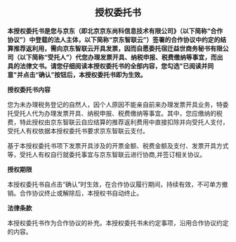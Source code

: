 ## <div align=center>授权委托书</div>

**本授权委托书是您与京东（即北京京东尚科信息技术有限公司》（以下简称“合作协议”）中登载的法人主体，以下简称“京东智联云”）签署的合作协议中约定的结算推荐返利用，需向京东智联云开具发票，因而自愿委托宿迁益世商务秘书有限公司（以下简称“受托人”）代您办理发票开具、纳税申报、税费缴纳等事宜，而出具的法律文书。请您仔细阅读本授权委托书的全部内容，您勾选"已阅读并同意"并点击“确认”按钮后，本授权委托书即为生效。**

**授权委托书内容**

您为未办理税务登记的自然人，因个人原因不能亲自前来办理发票开具业务，特委托受托人代为办理发票开具、纳税申报、税费缴纳等事宜。其中，您应缴纳的税费，特此授权由京东智联云自应结算的推荐返利费用中直接扣除并向受托人支付，受托人有权依据本授权委托书要求京东智联云支付。

基于本授权委托书项下发票开具涉及的开票金额、税费金额及支付、发票开具方式等，受托人有权自行就委托事宜与京东智联云进行协商,并签订相关协议。

**授权期限**

本授权委托书自点击“确认”时生效，在合作协议履行期间，持续有效，不可单方撤销。合作协议终止或解除后，本授权书自动终止。

**法律条款**

本授权委托书作为合作协议的补充。本授权委托书未约定事项，沿用合作协议约定的内容。
